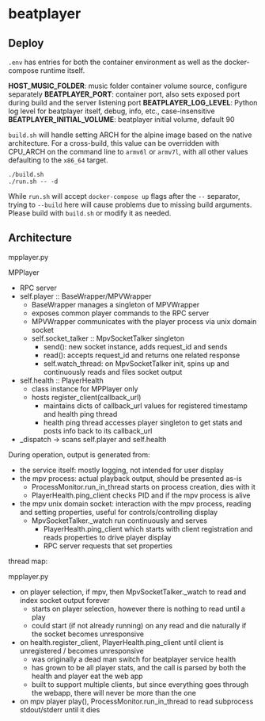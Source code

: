# beatplayer 

## Deploy 

`.env` has entries for both the container environment as well as the docker-compose 
runtime itself. 

**HOST_MUSIC_FOLDER**: music folder container volume source, configure separately 
**BEATPLAYER_PORT**: container port, also sets exposed port during build and the server listening port
**BEATPLAYER_LOG_LEVEL**: Python log level for beatplayer itself, debug, info, etc., case-insensitive
**BEATPLAYER_INITIAL_VOLUME**: beatplayer initial volume, default 90 

`build.sh` will handle setting ARCH for the alpine image based on the native architecture.
For a cross-build, this value can be overridden with CPU_ARCH on the command line 
to `armv6l` or `armv7l`, with all other values defaulting to the `x86_64` target.

```
./build.sh 
./run.sh -- -d
```

While `run.sh` will accept `docker-compose up` flags after the `--` separator, 
trying to `--build` here will cause problems due to missing build arguments. Please 
build with `build.sh` or modify it as needed.

## Architecture 

mpplayer.py 

MPPlayer 
  - RPC server
  - self.player :: BaseWrapper/MPVWrapper   
    - BaseWrapper manages a singleton of MPVWrapper 
    - exposes common player commands to the RPC server 
    - MPVWrapper communicates with the player process via unix domain socket 
    - self.socket_talker :: MpvSocketTalker singleton 
      - send(): new socket instance, adds request_id and sends
      - read(): accepts request_id and returns one related response
      - self.watch_thread: on MpvSocketTalker init, spins up and continuously reads and files socket output
  - self.health :: PlayerHealth
    - class instance for MPPlayer only
    - hosts register_client(callback_url)
      - maintains dicts of callback_url values for registered timestamp and health ping thread 
      - health ping thread accesses player singleton to get stats and posts info back to its callback_url
  - \_dispatch -> scans self.player and self.health 

During operation, output is generated from:
  - the service itself: mostly logging, not intended for user display 
  - the mpv process: actual playback output, should be presented as-is 
    - ProcessMonitor.run_in_thread starts on process creation, dies with it
    - PlayerHealth.ping_client checks PID and if the mpv process is alive 
  - the mpv unix domain socket: interaction with the mpv process, reading and setting properties, useful for controls/controlling display 
    - MpvSocketTalker.\_watch run continuously and serves 
      - PlayerHealth.ping_client which starts with client registration and reads properties to drive player display 
      - RPC server requests that set properties

thread map:

mpplayer.py 
  - on player selection, if mpv, then MpvSocketTalker.\_watch to read and index socket output forever 
    - starts on player selection, however there is nothing to read until a play 
    - could start (if not already running) on any read and die naturally if the socket becomes unresponsive 
  - on health.register_client, PlayerHealth.ping_client until client is unregistered / becomes unresponsive 
    - was originally a dead man switch for beatplayer service health 
    - has grown to be all player stats, and the call is parsed by both the health and player eat the web app 
    - built to support multiple clients, but since everything goes through the webapp, there will never be more than the one 
  - on mpv player play(), ProcessMonitor.run_in_thread to read subprocess stdout/stderr until it dies 
